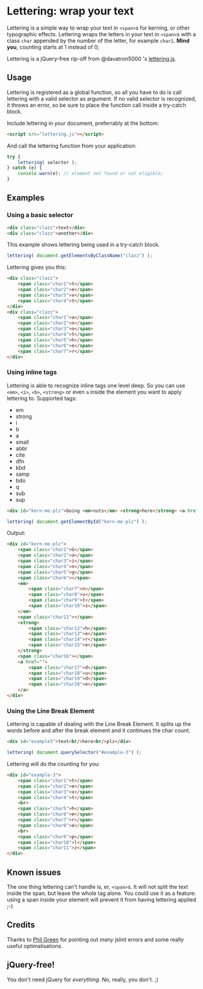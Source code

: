 # Lettering: wrap your text

Lettering is a simple way to wrap your text in `<span>`s for kerning, or other typographic effects. Lettering wraps the letters in your text in `<span>`s with a class `char` appended by the number of the letter, for example `char1`. __Mind you__, counting starts at 1 instead of 0;

Lettering is a jQuery-free rip-off from @davatron5000 's [lettering.js](https://github.com/davatron5000/Lettering.js).


## Usage
Lettering is registered as a global function, so all you have to do is call lettering with a valid selector as argument. If no valid selector is recognized, it throws an error, so be sure to place the function call inside a try-catch block.


Include lettering in your document, preferrably at the bottom:

````html
<script src="lettering.js"></script>
````

And call the lettering function from your application:

````javascript
try {
	lettering( selector );
} catch (e) {
	console.warn(e); // element not found or not eligible;
}
````


## Examples


### Using a basic selector

````html
<div class="clazz">text</div>
<div class="clazz">another</div>
````

This example shows lettering being used in a try-catch block.

````javascript
lettering( document.getElementsByClassName("clazz") );
````

Lettering gives you this:

````html
<div class="clazz">
	<span class="char1">t</span>
	<span class="char2">e</span>
	<span class="char5">x</span>
	<span class="char4">t</span>
</div>
<div class="clazz">
	<span class="char1">a</span>
	<span class="char2">n</span>
	<span class="char3">o</span>
	<span class="char4">t</span>
	<span class="char5">h</span>
	<span class="char6">e</span>
	<span class="char7">r</span>
</div>
````


### Using inline tags
Lettering is able to recognize inline tags one level deep. So you can use `<em>`, `<i>`, `<b>`, `<strong>` or even `a` inside the element you want to apply lettering to. Supported tags:

* em 
* strong 
* i 
* b 
* a 
* small
* abbr
* cite
* dfn
* kbd
* samp
* bdo
* q
* sub
* sup

````html
<div id="kern-me-plz">Going <em>nuts</em> <strong>here</strong> <a href="">dude</a></div>
````

````javascript
lettering( document.getElementById("kern-me-plz") );
````

Output:

````html
<div id="kern-me-plz">
	<span class="char1">G</span>
	<span class="char2">o</span>
	<span class="char3">i</span>
	<span class="char4">n</span>
	<span class="char5">g</span>
	<span class="char6"></span> 
	<em>
		<span class="char7">n</span>
		<span class="char8">u</span>
		<span class="char9">t</span>
		<span class="char10">s</span>
	</em>
	<span class="char11"></span>
	<strong>
		<span class="char12">h</span>
		<span class="char13">e</span>
		<span class="char14">r</span>
		<span class="char15">e</span>
	</strong>
	<span class="char16"></span>
	<a href="">
		<span class="char17">d</span>
		<span class="char18">u</span>
		<span class="char19">d</span>
		<span class="char20">e</span>
	</a>
</div>
````


### Using the Line Break Element
Lettering is capable of dealing with the Line Break Element. It splits up the words before and after the break element and it continues the char count.

````html
<div id="example3">text<br/>here<br/>plz</div>
````

````javascript
lettering( document.querySelector("#example-3") );
````

Lettering will do the counting for you:

````html
<div id="example-3">
	<span class="char1">t</span>
	<span class="char2">e</span>
	<span class="char3">x</span>
	<span class="char4">t</span>
	<br>
	<span class="char5">h</span>
	<span class="char6">e</span>
	<span class="char7">r</span>
	<span class="char8">e</span>
	<br>
	<span class="char9">p</span>
	<span class="char10">l</span>
	<span class="char11">z</span>
</div>
````

## Known issues
The one thing lettering can't handle is, er, `<span>`s. It will not split the text inside the span, but leave the whole tag alone. You could use it as a feature: using a span inside your element will prevent it from having lettering applied ;-)

## Credits
Thanks to [Phil Green](https://github.com/ShirtlessKirk) for pointing out _many_ jslint errors and some really useful optimalisations.


## jQuery-free!
You don't need jQuery for _everything_. No, really, you don't. ;)
